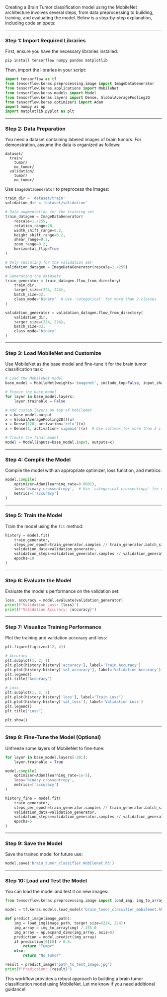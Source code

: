 Creating a Brain Tumor classification model using the MobileNet architecture involves several steps, from data preprocessing to building, training, and evaluating the model. Below is a step-by-step explanation, including code snippets:

---

### **Step 1: Import Required Libraries**
First, ensure you have the necessary libraries installed:
```bash
pip install tensorflow numpy pandas matplotlib
```

Then, import the libraries in your script:
```python
import tensorflow as tf
from tensorflow.keras.preprocessing.image import ImageDataGenerator
from tensorflow.keras.applications import MobileNet
from tensorflow.keras.models import Model
from tensorflow.keras.layers import Dense, GlobalAveragePooling2D
from tensorflow.keras.optimizers import Adam
import numpy as np
import matplotlib.pyplot as plt
```

---

### **Step 2: Data Preparation**
You need a dataset containing labeled images of brain tumors. For demonstration, assume the data is organized as follows:
```
dataset/
  train/
    tumor/
    no_tumor/
  validation/
    tumor/
    no_tumor/
```

Use `ImageDataGenerator` to preprocess the images:
```python
train_dir = 'dataset/train'
validation_dir = 'dataset/validation'

# Data augmentation for the training set
train_datagen = ImageDataGenerator(
    rescale=1./255,
    rotation_range=20,
    width_shift_range=0.2,
    height_shift_range=0.2,
    shear_range=0.2,
    zoom_range=0.2,
    horizontal_flip=True
)

# Only rescaling for the validation set
validation_datagen = ImageDataGenerator(rescale=1./255)

# Generating the datasets
train_generator = train_datagen.flow_from_directory(
    train_dir,
    target_size=(224, 224),
    batch_size=32,
    class_mode='binary'  # Use 'categorical' for more than 2 classes
)

validation_generator = validation_datagen.flow_from_directory(
    validation_dir,
    target_size=(224, 224),
    batch_size=32,
    class_mode='binary'
)
```

---

### **Step 3: Load MobileNet and Customize**
Use MobileNet as the base model and fine-tune it for the brain tumor classification task:
```python
# Load the MobileNet model
base_model = MobileNet(weights='imagenet', include_top=False, input_shape=(224, 224, 3))

# Freeze the base model
for layer in base_model.layers:
    layer.trainable = False

# Add custom layers on top of MobileNet
x = base_model.output
x = GlobalAveragePooling2D()(x)
x = Dense(128, activation='relu')(x)
x = Dense(1, activation='sigmoid')(x)  # Use softmax for more than 2 classes

# Create the final model
model = Model(inputs=base_model.input, outputs=x)
```

---

### **Step 4: Compile the Model**
Compile the model with an appropriate optimizer, loss function, and metrics:
```python
model.compile(
    optimizer=Adam(learning_rate=0.0001),
    loss='binary_crossentropy',  # Use 'categorical_crossentropy' for multiclass
    metrics=['accuracy']
)
```

---

### **Step 5: Train the Model**
Train the model using the `fit` method:
```python
history = model.fit(
    train_generator,
    steps_per_epoch=train_generator.samples // train_generator.batch_size,
    validation_data=validation_generator,
    validation_steps=validation_generator.samples // validation_generator.batch_size,
    epochs=10
)
```

---

### **Step 6: Evaluate the Model**
Evaluate the model's performance on the validation set:
```python
loss, accuracy = model.evaluate(validation_generator)
print(f"Validation Loss: {loss}")
print(f"Validation Accuracy: {accuracy}")
```

---

### **Step 7: Visualize Training Performance**
Plot the training and validation accuracy and loss:
```python
plt.figure(figsize=(12, 4))

# Accuracy
plt.subplot(1, 2, 1)
plt.plot(history.history['accuracy'], label='Train Accuracy')
plt.plot(history.history['val_accuracy'], label='Validation Accuracy')
plt.legend()
plt.title('Accuracy')

# Loss
plt.subplot(1, 2, 2)
plt.plot(history.history['loss'], label='Train Loss')
plt.plot(history.history['val_loss'], label='Validation Loss')
plt.legend()
plt.title('Loss')

plt.show()
```

---

### **Step 8: Fine-Tune the Model (Optional)**
Unfreeze some layers of MobileNet to fine-tune:
```python
for layer in base_model.layers[-20:]:
    layer.trainable = True

model.compile(
    optimizer=Adam(learning_rate=1e-5),
    loss='binary_crossentropy',
    metrics=['accuracy']
)

history_fine = model.fit(
    train_generator,
    steps_per_epoch=train_generator.samples // train_generator.batch_size,
    validation_data=validation_generator,
    validation_steps=validation_generator.samples // validation_generator.batch_size,
    epochs=5
)
```

---

### **Step 9: Save the Model**
Save the trained model for future use:
```python
model.save('brain_tumor_classifier_mobilenet.h5')
```

---

### **Step 10: Load and Test the Model**
You can load the model and test it on new images:
```python
from tensorflow.keras.preprocessing.image import load_img, img_to_array

model = tf.keras.models.load_model('brain_tumor_classifier_mobilenet.h5')

def predict_image(image_path):
    img = load_img(image_path, target_size=(224, 224))
    img_array = img_to_array(img) / 255.0
    img_array = np.expand_dims(img_array, axis=0)
    prediction = model.predict(img_array)
    if prediction[0][0] > 0.5:
        return "Tumor"
    else:
        return "No Tumor"

result = predict_image('path_to_test_image.jpg')
print(f"Prediction: {result}")
```

This workflow provides a robust approach to building a brain tumor classification model using MobileNet. Let me know if you need additional guidance!